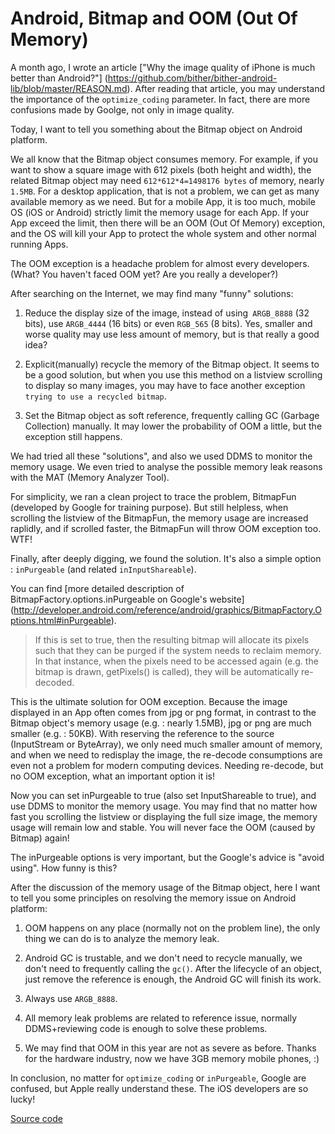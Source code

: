 # Android, Bitmap and OOM (Out Of Memory)

A month ago, I wrote an article ["Why the image quality of iPhone is much better than Android?"] (https://github.com/bither/bither-android-lib/blob/master/REASON.md). After reading that article, you may understand the importance of the `optimize_coding` parameter. In fact, there are more confusions made by Goolge, not only in image quality.

Today, I want to tell you something about the Bitmap object on Android platform.

We all know that the Bitmap object consumes memory. For example, if you want to show a square image with 612 pixels (both height and width), the related Bitmap object may need `612*612*4=1498176 bytes` of memory, nearly `1.5MB`. For a desktop application, that is not a problem, we can get as many available memory as we need. But for a mobile App, it is too much, mobile OS (iOS or Android) strictly limit the memory usage for each App. If your App exceed the limit, then there will be an OOM (Out Of Memory) exception, and the OS will kill your App to protect the whole system and other normal running Apps.

The OOM exception is a headache problem for almost every developers. (What? You haven't faced OOM yet? Are you really a developer?)

After searching on the Internet, we may find many "funny" solutions:

1. Reduce the display size of the image, instead of using` ARGB_8888` (32 bits), use `ARGB_4444` (16 bits) or even `RGB_565` (8 bits). Yes, smaller and worse quality may use less amount of memory, but is that really a good idea?

2. Explicit(manually) recycle the memory of the Bitmap object. It seems to be a good solution, but when you use this method on a listview scrolling to display so many images, you may have to face another exception `trying to use a recycled bitmap`.

3. Set the Bitmap object as soft reference, frequently calling GC (Garbage Collection) manually. It may lower the probability of OOM a little, but the exception still happens.

We had tried all these "solutions", and also we used DDMS to monitor the memory usage. We even tried to analyse the possible memory leak reasons with the MAT (Memory Analyzer Tool).

For simplicity, we ran a clean project to trace the problem, BitmapFun (developed by Google for training purpose). But still helpless, when scrolling the listview of the BitmapFun, the memory usage are increased raplidly, and if scrolled faster, the BitmapFun will throw OOM exception too. WTF!

Finally, after deeply digging, we found the solution. It's also a simple option : `inPurgeable` (and related `inInputShareable`).

You can find [more detailed description of BitmapFactory.options.inPurgeable on Google's website] (http://developer.android.com/reference/android/graphics/BitmapFactory.Options.html#inPurgeable).


> If this is set to true, then the resulting bitmap will allocate its pixels such that they can be purged if the system needs to reclaim memory. In that instance, when the pixels need to be accessed again (e.g. the bitmap is drawn, getPixels() is called), they will be automatically re-decoded.

This is the ultimate solution for OOM exception. Because the image displayed in an App often comes from jpg or png format, in contrast to the Bitmap object's memory usage (e.g. : nearly 1.5MB), jpg or png are much smaller (e.g. : 50KB). With reserving the reference to the source (InputStream or ByteArray), we only need much smaller amount of memory, and when we need to redisplay the image, the re-decode consumptions are even not a problem for modern computing devices. Needing re-decode, but no OOM exception, what an important option it is!

Now you can set inPurgeable to true (also set InputShareable to true), and use DDMS to monitor the memory usage. You may find that no matter how fast you scrolling the listview or displaying the full size image, the memory usage will remain low and stable. You will never face the OOM (caused by Bitmap) again!

The inPurgeable options is very important, but the Google's advice is "avoid using". How funny is this?

After the discussion of the memory usage of the Bitmap object, here I want to tell you some principles on resolving the memory issue on Android platform:

1. OOM happens on any place (normally not on the problem line), the only thing we can do is to analyze the memory leak.

2. Android GC is trustable, and we don't need to recycle manually, we don't need to frequently calling the `gc()`. After the lifecycle of an object, just remove the reference is enough, the Android GC will finish its work.

3. Always use `ARGB_8888`.

4. All memory leak problems are related to reference issue, normally DDMS+reviewing code is enough to solve these problems.

5. We may find that OOM in this year are not as severe as before. Thanks for the hardware industry, now we have 3GB memory mobile phones, :)

In conclusion, no matter for `optimize_coding` or `inPurgeable`, Google are confused, but Apple really understand these. The iOS developers are so lucky!

[Source code](https://github.com/bither/bither-bitmap-sample)
